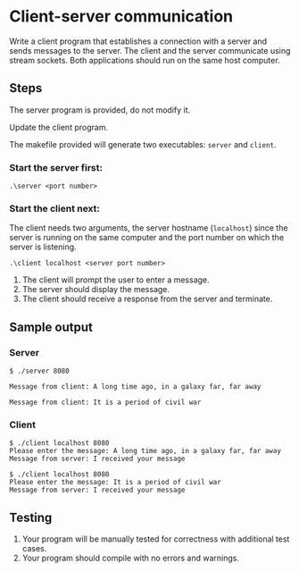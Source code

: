 # Client-server communication

Write a client program that establishes a connection with a server and sends messages to the server. The client and the server communicate using stream sockets. Both applications should run on the same host computer. 

## Steps
The server program is provided, do not modify it.

Update the client program.

The makefile provided will generate two executables: `server` and `client`.

### Start the server first:
`.\server <port number>`

### Start the client next:
The client needs two arguments, the server hostname (`localhost`) since the server is running on the same computer and the port number on which the server is listening. 

`.\client localhost <server port number>`

1. The client will prompt the user to enter a message.
1. The server should display the message.
1. The client should receive a response from the server and terminate.

## Sample output
### Server
```
$ ./server 8080

Message from client: A long time ago, in a galaxy far, far away

Message from client: It is a period of civil war
```

### Client
```
$ ./client localhost 8080
Please enter the message: A long time ago, in a galaxy far, far away
Message from server: I received your message

$ ./client localhost 8080
Please enter the message: It is a period of civil war
Message from server: I received your message
```

## Testing
1. Your program will be manually tested for correctness with additional test cases.
1. Your program should compile with no errors and warnings.

